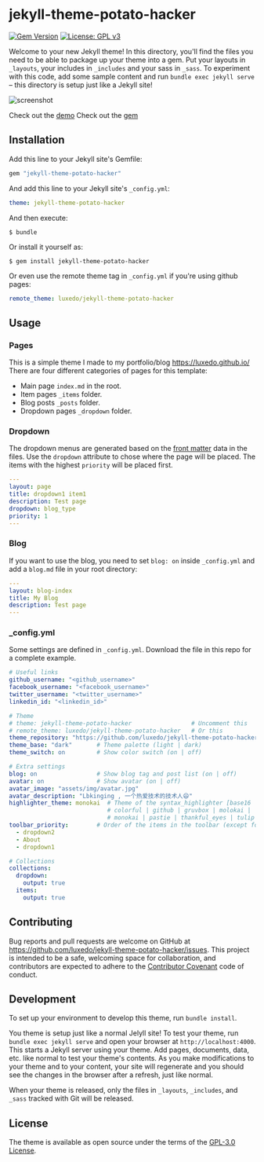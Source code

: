 # jekyll-theme-potato-hacker
[![Gem Version](https://badge.fury.io/rb/jekyll-theme-potato-hacker.svg)](https://badge.fury.io/rb/jekyll-theme-potato-hacker)
[![License: GPL v3](https://img.shields.io/badge/License-GPLv3-blue.svg)](https://www.gnu.org/licenses/gpl-3.0)


Welcome to your new Jekyll theme! In this directory, you'll find the files you need to be able to package up your theme into a gem. Put your layouts in `_layouts`, your includes in `_includes` and your sass in `_sass`. To experiment with this code, add some sample content and run `bundle exec jekyll serve` – this directory is setup just like a Jekyll site!

![screenshot](https://raw.githubusercontent.com/luxedo/jekyll-theme-potato-hacker/master/screenshot.png "screenshot")

Check out the [demo](https://luxedo.github.io/jekyll-theme-potato-hacker/)
Check out the [gem](https://rubygems.org/gems/jekyll-theme-potato-hacker)

## Installation

Add this line to your Jekyll site's Gemfile:

```ruby
gem "jekyll-theme-potato-hacker"
```

And add this line to your Jekyll site's `_config.yml`:

```yaml
theme: jekyll-theme-potato-hacker
```

And then execute:

    $ bundle

Or install it yourself as:

    $ gem install jekyll-theme-potato-hacker

Or even use the remote theme tag in `_config.yml` if you're using github pages:
```yaml
remote_theme: luxedo/jekyll-theme-potato-hacker
```

## Usage

### Pages

This is a simple theme I made to my portfolio/blog https://luxedo.github.io/
There are four different categories of pages for this template:
* Main page `index.md` in the root.
* Item pages `_items` folder.
* Blog posts `_posts` folder.
* Dropdown pages `_dropdown` folder.

### Dropdown
The dropdown menus are generated based on the [front matter](https://jekyllrb.com/docs/front-matter/) data in the files. Use the `dropdown` attribute to chose where the page will be placed. The items with the highest `priority` will be placed first.
```yaml
---
layout: page
title: dropdown1 item1
description: Test page
dropdown: blog_type
priority: 1
---
```

### Blog
If you want to use the blog, you need to set `blog: on` inside `_config.yml` and add a `blog.md` file in your root directory:
```yaml
---
layout: blog-index
title: My Blog
description: Test page
---
```

### \_config.yml
Some settings are defined in `_config.yml`. Download the file in this repo
for a complete example.
```yaml
# Useful links
github_username: "<github_username>"
facebook_username: "<facebook_username>"
twitter_username: "<twitter_username>"
linkedin_id: "<linkedin_id>"

# Theme
# theme: jekyll-theme-potato-hacker                 # Uncomment this
# remote_theme: luxedo/jekyll-theme-potato-hacker   # Or this
theme_repository: "https://github.com/luxedo/jekyll-theme-potato-hacker"
theme_base: "dark"       # Theme palette (light | dark)
theme_switch: on         # Show color switch (on | off)

# Extra settings
blog: on                 # Show blog tag and post list (on | off)
avatar: on               # Show avatar (on | off)
avatar_image: "assets/img/avatar.jpg"
avatar_description: "Lbkinging , 一个热爱技术的技术人😄"
highlighter_theme: monokai  # Theme of the syntax_highlighter [base16 |
                            # colorful | github | gruvbox | molokai |
                            # monokai | pastie | thankful_eyes | tulip ]
toolbar_priority:        # Order of the items in the toolbar (except for blog and home)
  - dropdown2
  - About
  - dropdown1

# Collections
collections:
  dropdown:
    output: true
  items:
    output: true
```

## Contributing

Bug reports and pull requests are welcome on GitHub at https://github.com/luxedo/jekyll-theme-potato-hacker/issues. This project is intended to be a safe, welcoming space for collaboration, and contributors are expected to adhere to the [Contributor Covenant](http://contributor-covenant.org) code of conduct.

## Development

To set up your environment to develop this theme, run `bundle install`.

You theme is setup just like a normal Jelyll site! To test your theme, run `bundle exec jekyll serve` and open your browser at `http://localhost:4000`. This starts a Jekyll server using your theme. Add pages, documents, data, etc. like normal to test your theme's contents. As you make modifications to your theme and to your content, your site will regenerate and you should see the changes in the browser after a refresh, just like normal.

When your theme is released, only the files in `_layouts`, `_includes`, and `_sass` tracked with Git will be released.

## License

The theme is available as open source under the terms of the [GPL-3.0 License](https://www.gnu.org/licenses/gpl-3.0.en.html).
